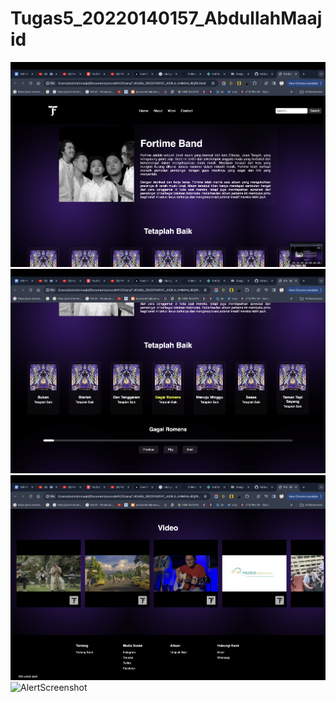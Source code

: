 # Tugas5_20220140157_AbdullahMaajid
![Screenshot 1](ss1.png)
![Screenshot 2](ss2.png)
![Screenshot 3](ss3.png)
![AlertScreenshot](ssalert.png)
